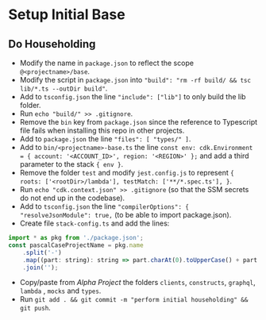 # Setup Initial Base

## Do Householding

- Modify the name in `package.json` to reflect the scope `@<projectname>/base`.
- Modify the script in `package.json` into `"build": "rm -rf build/ && tsc lib/*.ts --outDir build"`.
- Add to `tsconfig.json` the line `"include": ["lib"]` to only build the lib folder.
- Run `echo "build/" >> .gitignore`.
- Remove the `bin` key from `package.json` since the reference to Typescript file fails when installing this repo in other projects.
- Add to `package.json` the line `"files": [ "types/" ]`.
- Add to `bin/<projectname>-base.ts` the line `const env: cdk.Environment = { account: '<ACCOUNT_ID>', region: '<REGION>' };` and add a third parameter to the stack `{ env }`.
- Remove the folder `test` and modify `jest.config.js` to represent `{ roots: ['<rootDir>/lambda'], testMatch: ['**/*.spec.ts'], }`.
- Run `echo "cdk.context.json" >> .gitignore` (so that the SSM secrets do not end up in the codebase).
- Add to `tsconfig.json` the line `"compilerOptions": { "resolveJsonModule": true,` (to be able to import package.json).
- Create file `stack-config.ts` and add the lines:
```javascript
import * as pkg from './package.json';
const pascalCaseProjectName = pkg.name
    .split('-')
    .map((part: string): string => part.charAt(0).toUpperCase() + part.slice(1))
    .join('');
```
- Copy/paste from *Alpha Project* the folders `clients`, `constructs`, `graphql`, `lambda` , `mocks` and `types`.
- Run `git add . && git commit -m "perform initial householding" && git push`.
